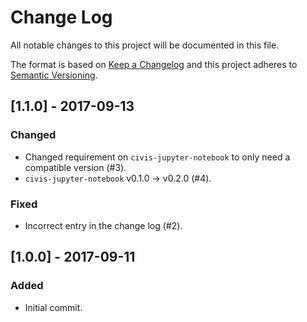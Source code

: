 # Change Log
All notable changes to this project will be documented in this file.

The format is based on [Keep a Changelog](http://keepachangelog.com/)
and this project adheres to [Semantic Versioning](http://semver.org/).

## [1.1.0] - 2017-09-13

### Changed
- Changed requirement on `civis-jupyter-notebook` to only need a compatible version (#3).
- `civis-jupyter-notebook` v0.1.0 -> v0.2.0 (#4).

### Fixed
- Incorrect entry in the change log (#2).

## [1.0.0] - 2017-09-11

### Added
- Initial commit.
